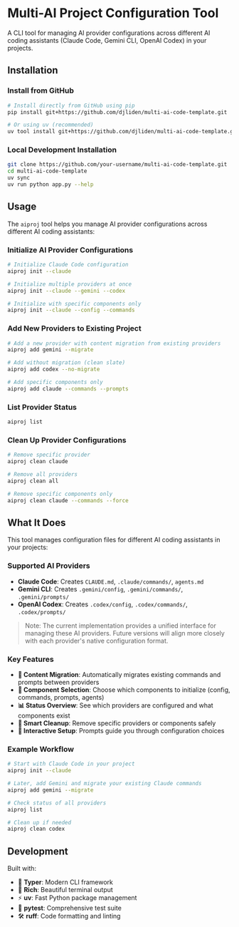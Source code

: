 # Multi-AI Project Configuration Tool

A CLI tool for managing AI provider configurations across different AI coding assistants (Claude Code, Gemini CLI, OpenAI Codex) in your projects.

## Installation

### Install from GitHub
```bash
# Install directly from GitHub using pip
pip install git+https://github.com/djliden/multi-ai-code-template.git

# Or using uv (recommended)
uv tool install git+https://github.com/djliden/multi-ai-code-template.git
```

### Local Development Installation
```bash
git clone https://github.com/your-username/multi-ai-code-template.git
cd multi-ai-code-template
uv sync
uv run python app.py --help
```

## Usage

The `aiproj` tool helps you manage AI provider configurations across different AI coding assistants:

### Initialize AI Provider Configurations
```bash
# Initialize Claude Code configuration
aiproj init --claude

# Initialize multiple providers at once
aiproj init --claude --gemini --codex

# Initialize with specific components only
aiproj init --claude --config --commands
```

### Add New Providers to Existing Project
```bash
# Add a new provider with content migration from existing providers
aiproj add gemini --migrate

# Add without migration (clean slate)
aiproj add codex --no-migrate

# Add specific components only
aiproj add claude --commands --prompts
```

### List Provider Status
```bash
aiproj list
```

### Clean Up Provider Configurations
```bash
# Remove specific provider
aiproj clean claude

# Remove all providers
aiproj clean all

# Remove specific components only
aiproj clean claude --commands --force
```

## What It Does

This tool manages configuration files for different AI coding assistants in your projects:

### Supported AI Providers

- **Claude Code**: Creates `CLAUDE.md`, `.claude/commands/`, `agents.md`
- **Gemini CLI**: Creates `.gemini/config`, `.gemini/commands/`, `.gemini/prompts/`
- **OpenAI Codex**: Creates `.codex/config`, `.codex/commands/`, `.codex/prompts/`

> Note: The current implementation provides a unified interface for managing these AI providers. Future versions will align more closely with each provider's native configuration format.

### Key Features

- **🔄 Content Migration**: Automatically migrates existing commands and prompts between providers
- **🎯 Component Selection**: Choose which components to initialize (config, commands, prompts, agents)
- **📊 Status Overview**: See which providers are configured and what components exist
- **🧹 Smart Cleanup**: Remove specific providers or components safely
- **🚀 Interactive Setup**: Prompts guide you through configuration choices

### Example Workflow

```bash
# Start with Claude Code in your project
aiproj init --claude

# Later, add Gemini and migrate your existing Claude commands
aiproj add gemini --migrate

# Check status of all providers
aiproj list

# Clean up if needed
aiproj clean codex
```

## Development

Built with:
- 🔧 **Typer**: Modern CLI framework
- 🎨 **Rich**: Beautiful terminal output
- ⚡ **uv**: Fast Python package management
- 🧪 **pytest**: Comprehensive test suite
- 🛠️ **ruff**: Code formatting and linting
